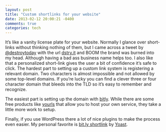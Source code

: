 ```yaml
---
layout: post
title: "Custom shortlinks for your website"
date: 2013-02-12 20:00:21 -0400
comments: true
categories: tech
---
```


It’s like a vanity license plate for your website. Normally I glance over short-links without thinking nothing of them, but I came across a tweet by [@destroytoday](https://twitter.com/destroytoday) with the url [dstry.it](http://dstry.it/) and BOOM the brand was burned into my head. Although having a bad ass business name helps too. I also like that a personalized short-link gives the user a bit of confidence it’s safe to click.
The hardest part to setting up a custom link system is registering a relevant domain. Two characters is almost impossible and not allowed by some top-level domains. If you’re lucky you can find a clever three or four character domain that bleeds into the TLD so it’s easy to remember and recognize.

The easiest part is setting up the domain with [bitly](http://bit.ly/). While there are some free products like [yourls](http://yourls.org/) that allow you to host your own service, they take a little more work to setup.

Finally, if you use WordPress there a lot of nice plugins to make the process even easier. My personal favorite is [bit.ly shortlink](http://yoast.com/wordpress/bitly-shortlinks/) by [Yoast](http://yoast.com/).
